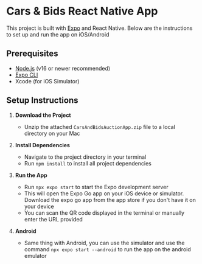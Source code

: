 # Cars & Bids React Native App
This project is built with [Expo](https://expo.dev/) and React Native. Below are the instructions to set up and run the app on iOS/Android

## Prerequisites

- [Node.js](https://nodejs.org/) (v16 or newer recommended)
- [Expo CLI](https://docs.expo.dev/get-started/installation/)
- Xcode (for iOS Simulator)

## Setup Instructions
1. **Download the Project**
   - Unzip the attached `CarsAndBidsAuctionApp.zip` file to a local directory on your Mac

2. **Install Dependencies**
   - Navigate to the project directory in your terminal
   - Run `npm install` to install all project dependencies

3. **Run the App**
   - Run `npx expo start` to start the Expo development server
   - This will open the Expo Go app on your iOS device or simulator. Download the expo go app from the app store if you don't have it on your device
   - You can scan the QR code displayed in the terminal or manually enter the URL provided

4. **Android**
   - Same thing with Android, you can use the simulator and use the command `npx expo start --android` to run the app on the android emulator
